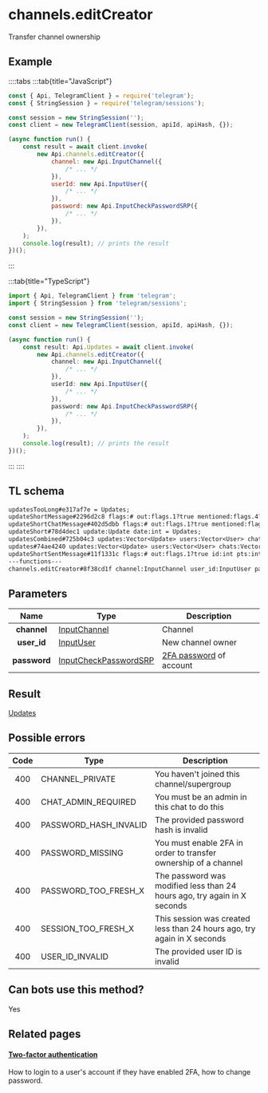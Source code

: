 # channels.editCreator

Transfer channel ownership

## Example

::::tabs
:::tab{title="JavaScript"}

```js
const { Api, TelegramClient } = require('telegram');
const { StringSession } = require('telegram/sessions');

const session = new StringSession('');
const client = new TelegramClient(session, apiId, apiHash, {});

(async function run() {
    const result = await client.invoke(
        new Api.channels.editCreator({
            channel: new Api.InputChannel({
                /* ... */
            }),
            userId: new Api.InputUser({
                /* ... */
            }),
            password: new Api.InputCheckPasswordSRP({
                /* ... */
            }),
        }),
    );
    console.log(result); // prints the result
})();
```

:::

:::tab{title="TypeScript"}

```ts
import { Api, TelegramClient } from 'telegram';
import { StringSession } from 'telegram/sessions';

const session = new StringSession('');
const client = new TelegramClient(session, apiId, apiHash, {});

(async function run() {
    const result: Api.Updates = await client.invoke(
        new Api.channels.editCreator({
            channel: new Api.InputChannel({
                /* ... */
            }),
            userId: new Api.InputUser({
                /* ... */
            }),
            password: new Api.InputCheckPasswordSRP({
                /* ... */
            }),
        }),
    );
    console.log(result); // prints the result
})();
```

:::
::::

## TL schema

```txt
updatesTooLong#e317af7e = Updates;
updateShortMessage#2296d2c8 flags:# out:flags.1?true mentioned:flags.4?true media_unread:flags.5?true silent:flags.13?true id:int user_id:int message:string pts:int pts_count:int date:int fwd_from:flags.2?MessageFwdHeader via_bot_id:flags.11?int reply_to:flags.3?MessageReplyHeader entities:flags.7?Vector<MessageEntity> = Updates;
updateShortChatMessage#402d5dbb flags:# out:flags.1?true mentioned:flags.4?true media_unread:flags.5?true silent:flags.13?true id:int from_id:int chat_id:int message:string pts:int pts_count:int date:int fwd_from:flags.2?MessageFwdHeader via_bot_id:flags.11?int reply_to:flags.3?MessageReplyHeader entities:flags.7?Vector<MessageEntity> = Updates;
updateShort#78d4dec1 update:Update date:int = Updates;
updatesCombined#725b04c3 updates:Vector<Update> users:Vector<User> chats:Vector<Chat> date:int seq_start:int seq:int = Updates;
updates#74ae4240 updates:Vector<Update> users:Vector<User> chats:Vector<Chat> date:int seq:int = Updates;
updateShortSentMessage#11f1331c flags:# out:flags.1?true id:int pts:int pts_count:int date:int media:flags.9?MessageMedia entities:flags.7?Vector<MessageEntity> = Updates;
---functions---
channels.editCreator#8f38cd1f channel:InputChannel user_id:InputUser password:InputCheckPasswordSRP = Updates;
```

## Parameters

|     Name     | Type                                                                          | Description                                                  |
| :----------: | ----------------------------------------------------------------------------- | ------------------------------------------------------------ |
| **channel**  | [InputChannel](https://core.telegram.org/type/InputChannel)                   | Channel                                                      |
| **user_id**  | [InputUser](https://core.telegram.org/type/InputUser)                         | New channel owner                                            |
| **password** | [InputCheckPasswordSRP](https://core.telegram.org/type/InputCheckPasswordSRP) | [2FA password](https://core.telegram.org/api/srp) of account |

## Result

[Updates](https://core.telegram.org/type/Updates)

## Possible errors

| Code | Type                  | Description                                                              |
| :--: | --------------------- | ------------------------------------------------------------------------ |
| 400  | CHANNEL_PRIVATE       | You haven't joined this channel/supergroup                               |
| 400  | CHAT_ADMIN_REQUIRED   | You must be an admin in this chat to do this                             |
| 400  | PASSWORD_HASH_INVALID | The provided password hash is invalid                                    |
| 400  | PASSWORD_MISSING      | You must enable 2FA in order to transfer ownership of a channel          |
| 400  | PASSWORD_TOO_FRESH_X  | The password was modified less than 24 hours ago, try again in X seconds |
| 400  | SESSION_TOO_FRESH_X   | This session was created less than 24 hours ago, try again in X seconds  |
| 400  | USER_ID_INVALID       | The provided user ID is invalid                                          |

## Can bots use this method?

Yes

## Related pages

#### [Two-factor authentication](https://core.telegram.org/api/srp)

How to login to a user's account if they have enabled 2FA, how to change password.
